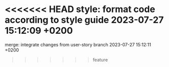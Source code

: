 <<<<<<< HEAD
style: format code according to style guide 2023-07-27 15:12:09 +0200
=======
merge: integrate changes from user-story branch 2023-07-27 15:12:11 +0200
>>>>>>> feature
